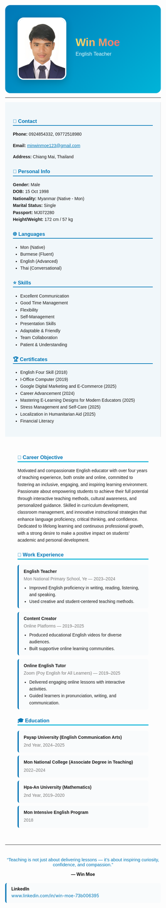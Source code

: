 <!-- HEADER -->
<div style="display:flex; align-items:center; justify-content:flex-start; background:linear-gradient(135deg,#0077b6,#00b4d8); padding:40px; border-radius:16px; color:white; font-family:'Poppins',sans-serif;">
  
  <!-- Photo -->
  <div style="flex-shrink:0;">
    <img src="wmcvphoto.jpg" alt="Win Moe Photo" width="150" style="border-radius:20px; border:4px solid #fff; box-shadow:0 8px 25px rgba(0,0,0,0.2);">
  </div>

  <!-- Name and Title -->
  <div style="margin-left:30px;">
    <h1 style="margin:0; font-size:2.5em; font-weight:700; background:linear-gradient(90deg,#ffe066,#ff6b6b); -webkit-background-clip:text; -webkit-text-fill-color:transparent;">Win Moe</h1>
    <h3 style="margin-top:8px; font-weight:500; color:#e0f7fa;">English Teacher</h3>
  </div>
</div>

---

<div style="display:flex; flex-wrap:wrap; font-family:'Poppins',sans-serif;">

<!-- SIDEBAR -->
<div style="flex:1; min-width:250px; background:#f1f7fa; padding:25px; border-right:1px solid #e0e0e0; line-height:1.6;">

<h3 style="color:#0077b6; border-bottom:2px solid #0077b6;">📇 Contact</h3>
<p><b>Phone:</b> 0924854332, 09772518980</p>
<p><b>Email:</b> <a href="mailto:minwinmoe123@gmail.com" style="color:#0077b6;">minwinmoe123@gmail.com</a></p>
<p><b>Address:</b> Chiang Mai, Thailand</p>

<h3 style="color:#0077b6; border-bottom:2px solid #0077b6;">👤 Personal Info</h3>
<ul style="list-style:none; padding:0;">
  <li><b>Gender:</b> Male</li>
  <li><b>DOB:</b> 15 Oct 1998</li>
  <li><b>Nationality:</b> Myanmar (Native - Mon)</li>
  <li><b>Marital Status:</b> Single</li>
  <li><b>Passport:</b> MJ072280</li>
  <li><b>Height/Weight:</b> 172 cm / 57 kg</li>
</ul>

<h3 style="color:#0077b6; border-bottom:2px solid #0077b6;">🌐 Languages</h3>
<ul>
  <li>Mon (Native)</li>
  <li>Burmese (Fluent)</li>
  <li>English (Advanced)</li>
  <li>Thai (Conversational)</li>
</ul>

<h3 style="color:#0077b6; border-bottom:2px solid #0077b6;">⭐ Skills</h3>
<ul>
  <li>Excellent Communication</li>
  <li>Good Time Management</li>
  <li>Flexibility</li>
  <li>Self-Management</li>
  <li>Presentation Skills</li>
  <li>Adaptable & Friendly</li>
  <li>Team Collaboration</li>
  <li>Patient & Understanding</li>
</ul>

<h3 style="color:#0077b6; border-bottom:2px solid #0077b6;">🏆 Certificates</h3>
<ul>
  <li>English Four Skill (2018)</li>
  <li>I-Office Computer (2019)</li>
  <li>Google Digital Marketing and E-Commerce (2025)</li>
  <li>Career Advancement (2024)</li>
  <li>Mastering E-Learning Designs for Modern Educators (2025)</li>
  <li>Stress Management and Self-Care (2025)</li>
  <li>Localization in Humanitarian Aid (2025)</li>
  <li>Financial Literacy</li>
</ul>

</div>

<!-- MAIN CONTENT -->
<div style="flex:2; min-width:300px; padding:30px 40px; line-height:1.6;">

<h3 style="color:#0077b6; border-bottom:3px solid #00b4d8;">🎯 Career Objective</h3>
<p>Motivated and compassionate English educator with over four years of teaching experience, both onsite and online, committed to fostering an inclusive, engaging, and inspiring learning environment. Passionate about empowering students to achieve their full potential through interactive teaching methods, cultural awareness, and personalized guidance. Skilled in curriculum development, classroom management, and innovative instructional strategies that enhance language proficiency, critical thinking, and confidence. Dedicated to lifelong learning and continuous professional growth, with a strong desire to make a positive impact on students’ academic and personal development.</p>

<h3 style="color:#0077b6; border-bottom:3px solid #00b4d8;">💼 Work Experience</h3>

<div style="background:#f9fbfc; border-left:4px solid #0077b6; padding:10px 16px; margin-bottom:12px; border-radius:6px;">
  <h4 style="margin:0;">English Teacher</h4>
  <p style="color:#777; margin:2px 0 6px;">Mon National Primary School, Ye — 2023–2024</p>
  <ul style="margin:0; padding-left:18px;">
    <li>Improved English proficiency in writing, reading, listening, and speaking.</li>
    <li>Used creative and student-centered teaching methods.</li>
  </ul>
</div>

<div style="background:#f9fbfc; border-left:4px solid #0077b6; padding:10px 16px; margin-bottom:12px; border-radius:6px;">
  <h4 style="margin:0;">Content Creator</h4>
  <p style="color:#777; margin:2px 0 6px;">Online Platforms — 2019–2025</p>
  <ul style="margin:0; padding-left:18px;">
    <li>Produced educational English videos for diverse audiences.</li>
    <li>Built supportive online learning communities.</li>
  </ul>
</div>

<div style="background:#f9fbfc; border-left:4px solid #0077b6; padding:10px 16px; margin-bottom:12px; border-radius:6px;">
  <h4 style="margin:0;">Online English Tutor</h4>
  <p style="color:#777; margin:2px 0 6px;">Zoom (Poy English for All Learners) — 2019–2025</p>
  <ul style="margin:0; padding-left:18px;">
    <li>Delivered engaging online lessons with interactive activities.</li>
    <li>Guided learners in pronunciation, writing, and communication.</li>
  </ul>
</div>

<h3 style="color:#0077b6; border-bottom:3px solid #00b4d8;">🎓 Education</h3>

<div style="background:#f9fbfc; border-left:4px solid #0077b6; padding:10px 16px; margin-bottom:10px; border-radius:6px;">
  <h4 style="margin:0;">Payap University (English Communication Arts)</h4>
  <p style="color:#777; margin:3px 0;">2nd Year, 2024–2025</p>
</div>

<div style="background:#f9fbfc; border-left:4px solid #0077b6; padding:10px 16px; margin-bottom:10px; border-radius:6px;">
  <h4 style="margin:0;">Mon National College (Associate Degree in Teaching)</h4>
  <p style="color:#777; margin:3px 0;">2022–2024</p>
</div>

<div style="background:#f9fbfc; border-left:4px solid #0077b6; padding:10px 16px; margin-bottom:10px; border-radius:6px;">
  <h4 style="margin:0;">Hpa-An University (Mathematics)</h4>
  <p style="color:#777; margin:3px 0;">2nd Year, 2019–2020</p>
</div>

<div style="background:#f9fbfc; border-left:4px solid #0077b6; padding:10px 16px; margin-bottom:10px; border-radius:6px;">
  <h4 style="margin:0;">Mon Intensive English Program</h4>
  <p style="color:#777; margin:3px 0;">2018</p>
</div>

</div>
</div>

---

<div align="center" style="margin-top:40px;">
  <p style="font-size:1.05em; color:#0077b6; font-family:'Poppins',sans-serif;">
    “Teaching is not just about delivering lessons — it’s about inspiring curiosity, confidence, and compassion.”
  </p>
  <strong>— Win Moe</strong>
</div>
<!-- LinkedIn -->
<div style="margin-top:20px; padding:10px 16px; background:#f9fbfc; border-left:4px solid #0077b6; border-radius:6px;">
  <h4 style="margin:0;">LinkedIn</h4>
  <p style="color:#0077b6; margin:5px 0;">
    <a href="https://www.linkedin.com/in/win-moe-73b006395" target="_blank" style="color:#0077b6; text-decoration:none;">
      www.linkedin.com/in/win-moe-73b006395
    </a>
  </p>
</div>

